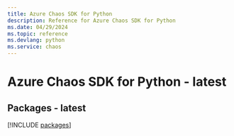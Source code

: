 ```yaml
---
title: Azure Chaos SDK for Python
description: Reference for Azure Chaos SDK for Python
ms.date: 04/29/2024
ms.topic: reference
ms.devlang: python
ms.service: chaos
---
```

# Azure Chaos SDK for Python - latest
## Packages - latest
[!INCLUDE [packages](chaos-index.md)]